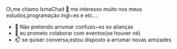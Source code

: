 Oi,me chamo IsmaChad 
👀 me interesso muito nos meus estudos,programação ingl~es e etc....
- 🌱 Não pretendo arrumar confuzo~es so alianças 
- 💞️ eu prometo colaborar com eventos(se houver né)
- 📫 se quiser conversa,estou disposto a arrumar novas amizades 

<!---
IsmaChad/IsmaChad is a ✨ special ✨ repository because its `README.md` (this file) appears on your GitHub profile.
You can click the Preview link to take a look at your changes.
--->
